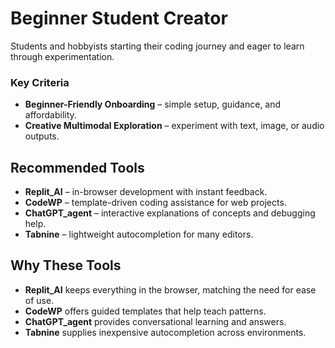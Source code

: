 # Beginner Student Creator

Students and hobbyists starting their coding journey and eager to learn through experimentation.

### Key Criteria
- **Beginner-Friendly Onboarding** – simple setup, guidance, and affordability.
- **Creative Multimodal Exploration** – experiment with text, image, or audio outputs.

## Recommended Tools
- **Replit_AI** – in-browser development with instant feedback.
- **CodeWP** – template-driven coding assistance for web projects.
- **ChatGPT_agent** – interactive explanations of concepts and debugging help.
- **Tabnine** – lightweight autocompletion for many editors.

## Why These Tools
- **Replit_AI** keeps everything in the browser, matching the need for ease of use.
- **CodeWP** offers guided templates that help teach patterns.
- **ChatGPT_agent** provides conversational learning and answers.
- **Tabnine** supplies inexpensive autocompletion across environments.
